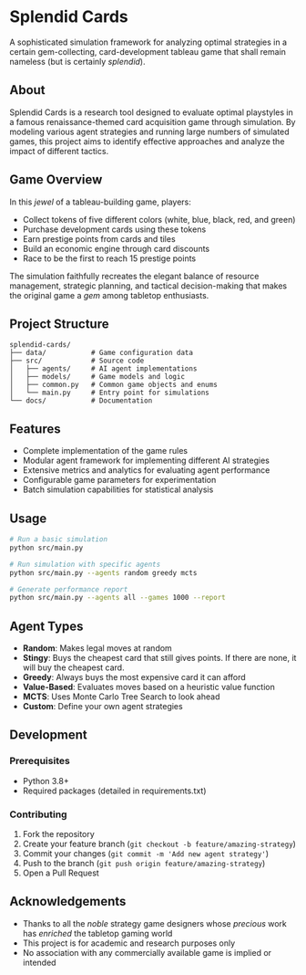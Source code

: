 # Splendid Cards

A sophisticated simulation framework for analyzing optimal strategies in a certain gem-collecting, card-development tableau game that shall remain nameless (but is certainly *splendid*).

## About

Splendid Cards is a research tool designed to evaluate optimal playstyles in a famous renaissance-themed card acquisition game through simulation. By modeling various agent strategies and running large numbers of simulated games, this project aims to identify effective approaches and analyze the impact of different tactics.

## Game Overview

In this *jewel* of a tableau-building game, players:

- Collect tokens of five different colors (white, blue, black, red, and green)
- Purchase development cards using these tokens
- Earn prestige points from cards and tiles
- Build an economic engine through card discounts
- Race to be the first to reach 15 prestige points

The simulation faithfully recreates the elegant balance of resource management, strategic planning, and tactical decision-making that makes the original game a *gem* among tabletop enthusiasts.

## Project Structure

```
splendid-cards/
├── data/           # Game configuration data
├── src/            # Source code
│   ├── agents/     # AI agent implementations
│   ├── models/     # Game models and logic
│   ├── common.py   # Common game objects and enums
│   └── main.py     # Entry point for simulations
└── docs/           # Documentation
```

## Features

- Complete implementation of the game rules
- Modular agent framework for implementing different AI strategies
- Extensive metrics and analytics for evaluating agent performance
- Configurable game parameters for experimentation
- Batch simulation capabilities for statistical analysis

## Usage

```bash
# Run a basic simulation
python src/main.py

# Run simulation with specific agents
python src/main.py --agents random greedy mcts

# Generate performance report
python src/main.py --agents all --games 1000 --report
```

## Agent Types

- **Random**: Makes legal moves at random
- **Stingy**: Buys the cheapest card that still gives points. If there are none, it will buy the cheapest card.
- **Greedy**: Always buys the most expensive card it can afford
- **Value-Based**: Evaluates moves based on a heuristic value function
- **MCTS**: Uses Monte Carlo Tree Search to look ahead
- **Custom**: Define your own agent strategies

## Development

### Prerequisites

- Python 3.8+
- Required packages (detailed in requirements.txt)

### Contributing

1. Fork the repository
2. Create your feature branch (`git checkout -b feature/amazing-strategy`)
3. Commit your changes (`git commit -m 'Add new agent strategy'`)
4. Push to the branch (`git push origin feature/amazing-strategy`)
5. Open a Pull Request

## Acknowledgements

- Thanks to all the *noble* strategy game designers whose *precious* work has *enriched* the tabletop gaming world
- This project is for academic and research purposes only
- No association with any commercially available game is implied or intended
